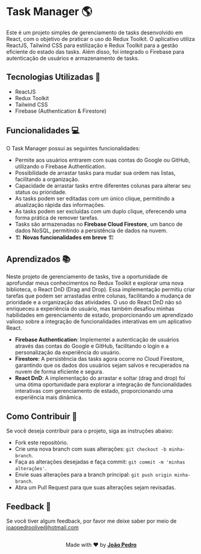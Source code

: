 # Task Manager 🌎

Este é um projeto simples de gerenciamento de tasks desenvolvido em React, com o objetivo de praticar o uso do Redux Toolkit. O aplicativo utiliza ReactJS, Tailwind CSS para estilização e Redux Toolkit para a gestão eficiente do estado das tasks. Além disso, foi integrado o Firebase para autenticação de usuários e armazenamento de tasks.

## Tecnologias Utilizadas 🚀

- ReactJS
- Redux Toolkit
- Tailwind CSS
- Firebase (Authentication & Firestore)

## Funcionalidades 💻

O Task Manager possui as seguintes funcionalidades:

- Permite aos usuários entrarem com suas contas do Google ou GitHub, utilizando o Firebase Authentication.
- Possibilidade de arrastar tasks para mudar sua ordem nas listas, facilitando a organização.
- Capacidade de arrastar tasks entre diferentes colunas para alterar seu status ou prioridade.
- As tasks podem ser editadas com um único clique, permitindo a atualização rápida das informações.
- As tasks podem ser excluídas com um duplo clique, oferecendo uma forma prática de remover tarefas.
- Tasks são armazenadas no **Firebase Cloud Firestore**, um banco de dados NoSQL, permitindo a persistência de dados na nuvem.
- 🏗️ **Novas funcionalidades em breve** 🏗️


## Aprendizados 📚

Neste projeto de gerenciamento de tasks, tive a oportunidade de aprofundar meus conhecimentos no Redux Toolkit e explorar uma nova biblioteca, o React DnD (Drag and Drop). Essa implementação permitiu criar tarefas que podem ser arrastadas entre colunas, facilitando a mudança de prioridade e a organização das atividades. O uso do React DnD não só enriqueceu a experiência do usuário, mas também desafiou minhas habilidades em gerenciamento de estado, proporcionando um aprendizado valioso sobre a integração de funcionalidades interativas em um aplicativo React.

- **Firebase Authentication**: Implementei a autenticação de usuários através das contas do Google e GitHub, facilitando o login e a personalização da experiência do usuário.
- **Firestore**: A persistência das tasks agora ocorre no Cloud Firestore, garantindo que os dados dos usuários sejam salvos e recuperados na nuvem de forma eficiente e segura.
- **React DnD**: A implementação do arrastar e soltar (drag and drop) foi uma ótima oportunidade para explorar a integração de funcionalidades interativas com gerenciamento de estado, proporcionando uma experiência mais dinâmica.

## Como Contribuir 🤝

Se você deseja contribuir para o projeto, siga as instruções abaixo:

-  Fork este repositório.
-  Crie uma nova branch com suas alterações: `git checkout -b minha-branch`.
-  Faça as alterações desejadas e faça commit: `git commit -m 'minhas alterações'`.
-  Envie suas alterações para a branch principal: `git push origin minha-branch`.
-  Abra um Pull Request para que suas alterações sejam revisadas.

## Feedback 💌

Se você tiver algum feedback, por favor me deixe saber por meio de joaopedroolive@hotmail.com

##

<p align="center">Made with ❤️ by <strong><a href="https://github.com/JoaoPedroOM" target="_blank">João Pedro</a></strong></p>
